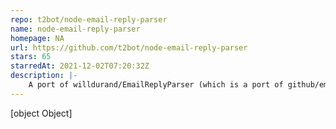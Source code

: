 ```yaml
---
repo: t2bot/node-email-reply-parser
name: node-email-reply-parser
homepage: NA
url: https://github.com/t2bot/node-email-reply-parser
stars: 65
starredAt: 2021-12-02T07:20:32Z
description: |-
    A port of willdurand/EmailReplyParser (which is a port of github/email_reply_parser) to nodejs
---
```


[object Object]
